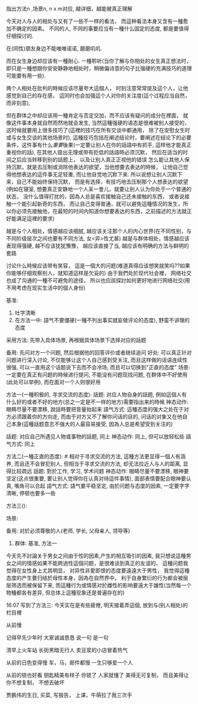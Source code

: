 <span class="underline">指出方法n ,场景n, n x m对应, 越详细，越能被真正理解</span>

今天对人与人的相处与又有了一些不一样的看法， 而這种看法本身又含有一種愈加不确定的因素。 不同的人, 不同的事要应当有一種什么固定的态度, 都是要值得仔细探讨的.

在(同性)朋友身边不能唯唯诺诺, 磨磨叽叽. 

而在女生身边却应该有一種耐心. 一種聆听(当你了解与你相处的女生真正想法时，即只是一種想跟你安安静静地相处时，稍微偏诗意的句子比强硬的充满技巧的道理可能要有用一些). 

两个人相处在批判的時候应该尽量夸大這個人， 时刻注意常常提及這个人，让他感觉到自己的存在感， 這同时也会加强這个人对你的关注度(這个过程应当自然，而非刻意), 

但在群体之中却应该用一種肯定与否定交加，而不应该有疑问的成分在裡面， 就像这件事本身就自然而然地就会发生, 当然這種强硬的语态是很难被别人接受的， 这时候就要用上很多技巧了(這裡的技巧在所有交谈中都通用， 除了在安慰女生时或与女生交谈的其他场景时), 這種技巧包括在阐述结论时，要阐述在结论下的必要条件，这件事有什么*重要*後果(一定要让别人在你的話語中有抓手, 這样他才能真正重视你的話), 
在其他人提出无理或带有贬低的話語時必须沉默， 然后在适当的时间之后应当转移到别的話题上， 以及让别人真正正视他的错误
怎么能让其他人保持沉默，就是去压制或消除他表达的欲望，当他想要去表达的時候， 让他自己觉得他想表达的這件事无足轻重, 而让他自觉地沉默下来. 所以说想让别人沉默下来，自己不能始终保持沉默， 而是有选择，有技巧地去压制那个人想表达的欲望(例如在寝室, 想要真正安静地一个人呆一會儿，就要让别人认为你处于一个普通的状态， 没什么值得打扰的，因為人总是喜欢接触自己还未接触的东西， 或者说接触一个能引起新奇的东西， 而让自己变得普通，就可以避免這種情况的发生，所以你必须先接触他，在最短的时间内知道你想要表达的东西，之前描述的方法就正好能满足這裡的要求)

越是与个人相处，情感越应该细腻, 越应该关注那个人的内心世界(在不同性别，与不同阶级层次之间也要有不同方法, 女<异>性尤甚)
越是与群体相处，情感越应该表现得强硬, 越不应该犹犹豫豫， 越应该直接了当, 越应该有明确的方法与鲜明的套路

讨论什么時候应该带有笑容， 這是一個大的问题(难道真得应该想笑就笑吗??如果你能够仔细观察别人，就知道這样是欠妥的)
由于我們处於现代社会裡， 网络社交也成了沟通的一種不可避免的途径， 所以也应該探討如何更好地进行网络社交(用不用考虑在现实生活中的個人身份)

基准: 

1.  吐字清晰
2.  在方法一中: 語气不要僵硬(一種不列出事实就妄做评论的态度), 野蛮不讲理的态度

采用方法: 先带入具体场景, 再根据具体场景下选择对应的話题

<span class="underline">备用</span>: 先问对方一个问题, 然后根据他的回答评价或者继续追问
 好处: 可以真正针对问题进行深入讨论, 不仅能够让这个人自己感到受关注, 而且这样做的话语连续性很强, 可以一直用这个话题说下去而不会冷场, 而且可以切换到"正直的态度"
 场景: 一定要在真正有问题的時候进行提问, 不能没有问题现找问题, 在群体中不好使用(此处可以举例), 而在面对一个人则很好用

方法一(一種积极的, 寻求交流的态度): 
  話题: 对应人物自身的話题, 例如這個人有什么好的或者不好的地方(总之一定是不一样的地方)需要指出来的時候 
  神态动作: 眼睛尽量不要漂移, 說話時要把音量抬起来
  語气方式: 這種态度的强大之处在于对方必须跟着你的方向走, 而由于对方又不了解你问话的目的, 问话的对象又在他自己本身(這種話题意志不强大的人最容易接受, 因為人总是希望受到关注的)

話题: 对应自己所遇见人物或事物的話题, 同上
神态动作: 同上, 但可以放轻松些
語气方式: 同上

方法二(一種正直的态度):  # 相对于寻求交流的方法, 這種方法更显得一個人有涵养, 而且还不会冒犯别人, 但相当于寻求交流的方法, 却无法拉近人与人的距离, 显得比较疏远
  話题: 對於工作, 学习, 学术问题
  神态动作: 眼睛尽量不要漂移, 眼神要坚定(这点很重要, 要让别人觉得你在认真对待這件事情), 面部表情要配合眼神要认真, 嘴角可以合起 
  語气方式: 語气要平稳坚定, 由於问题与态度的因素, 一定要字字清晰, 停顿也要多一些

方法三():

场景:

<span class="underline">备用</span>: 对於必须尊敬的人(老师, 学长, 父母亲人, 领导等)

1.  群体: 
    基准, 方法一

今天先不討論关于男女之间由于性的因素,产生的相互吸引的因素, 我只想说這種男女之间的情感如果不能跨過性這個问题，是很难谈到真正的友谊的， 這種问题我觉得在女性身上尤其明显， 对异性非愛即恨的态度要遠遠大于男性， 我觉得這種态度的产生要归结於母性本身，因為在自然界中， 利于自身繁衍的行为都会被层层筛选而被保留下来, 而這種行为或情感对於雌性的影响要遠大于雄性(当然每一个物種都各有差异, 但总体上這種现象还是普遍存在的)

16:07
写到了方法三: 今天实在是有些疲倦, 明天接着弄這個, 放到与(别人相处)的栏目裡

从前慢

记得早先少年时
大家诚诚恳恳
说一句 是一句

清早上火车站
长街黑暗无行人
卖豆浆的小店冒着热气

从前的日色变得慢
车，马，邮件都慢
一生只够爱一个人

从前的锁也好看
钥匙精美有样子
你锁了 人家就懂了
<span class="underline">美得无可复制， 而且美得让你不想复制， 不想去破坏</span>

<span class="underline">贾鹏伟的生日, 买菜, 写报告， 上课，牛萌拉了我三次手</span>


